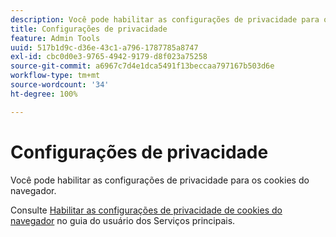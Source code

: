 ```yaml
---
description: Você pode habilitar as configurações de privacidade para os cookies do navegador.
title: Configurações de privacidade
feature: Admin Tools
uuid: 517b1d9c-d36e-43c1-a796-1787785a8747
exl-id: cbc0d0e3-9765-4942-9179-d8f023a75258
source-git-commit: a6967c7d4e1dca5491f13beccaa797167b503d6e
workflow-type: tm+mt
source-wordcount: '34'
ht-degree: 100%

---
```


# Configurações de privacidade

Você pode habilitar as configurações de privacidade para os cookies do navegador.

Consulte [Habilitar as configurações de privacidade de cookies do navegador](https://experienceleague.adobe.com/docs/core-services/interface/ec-cookies/browser-cookie-settings.html?lang=pt-BR) no guia do usuário dos Serviços principais.
